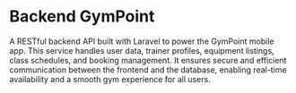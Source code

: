 # Backend GymPoint

A RESTful backend API built with Laravel to power the GymPoint mobile app. This service handles user data, trainer profiles, equipment listings, class schedules, and booking management. It ensures secure and efficient communication between the frontend and the database, enabling real-time availability and a smooth gym experience for all users.
